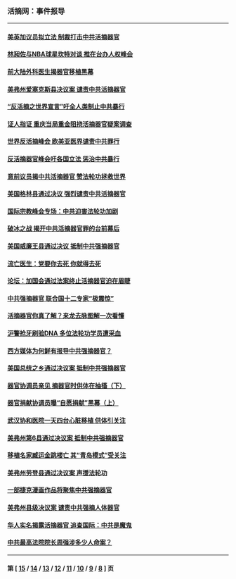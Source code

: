 ### 活摘网：事件报导
---
#### [美英加议员拟立法 制裁打击中共活摘器官](../../pages/nf5877/n13430251.md?12170430) 
#### [林昶佐与NBA球星坎特对谈 推在台办人权峰会](../../pages/nf5877/n13414467.md?12170430) 
#### [前大陆外科医生揭器官移植黑幕](../../pages/nf5877/n13401416.md?12170430) 
#### [美弗州爱塞克斯县决议案 谴责中共活摘器官](../../pages/nf5877/n13320919.md?12170430) 
#### [“反活摘之世界宣言”吁全人类制止中共暴行](../../pages/nf5877/n13259730.md?12170430) 
#### [证人指证 重庆当局重金阻挠活摘器官疑案调查](../../pages/nf5877/n13259127.md?12170430) 
#### [世界反活摘峰会 欧美亚医界谴责中共罪行](../../pages/nf5877/n13253550.md?12170430) 
#### [反活摘器官峰会吁各国立法 惩治中共暴行](../../pages/nf5877/n13245052.md?12170430) 
#### [意前议员揭中共活摘器官 赞法轮功拯救世界](../../pages/nf5877/n13203445.md?12170430) 
#### [美国格林县通过决议 强烈谴责中共活摘器官](../../pages/nf5877/n13119367.md?12170430) 
#### [国际宗教峰会专场：中共迫害法轮功加剧](../../pages/nf5877/n13088279.md?12170430) 
#### [破冰之战 揭开中共活摘器官罪的台前幕后](../../pages/nf5877/n13082457.md?12170430) 
#### [美国威廉王县通过决议 抵制中共强摘器官](../../pages/nf5877/n13056521.md?12170430) 
#### [流亡医生：党要你去死 你就得去死](../../pages/nf5877/n13052835.md?12170430) 
#### [论坛：加国会通过法案终止活摘器官迫在眉睫](../../pages/nf5877/n13029839.md?12170430) 
#### [中共强摘器官 联合国十二专家“极震惊”](../../pages/nf5877/n13024313.md?12170430) 
#### [活摘器官你真了解？来龙去脉图解一次看懂](../../pages/nf5877/n13013820.md?12170430) 
#### [沪警抢牙刷验DNA 多位法轮功学员遭采血](../../pages/nf5877/n12969218.md?12170430) 
#### [西方媒体为何鲜有报导中共强摘器官？](../../pages/nf5877/n12932034.md?12170430) 
#### [美国总统之乡通过决议案 抵制中共强摘器官](../../pages/nf5877/n12908242.md?12170430) 
#### [器官协调员亲见 摘器官时供体在抽搐（下）](../../pages/nf5877/n12898622.md?12170430) 
#### [器官捐献协调员曝“自愿捐献”黑幕（上）](../../pages/nf5877/n12878830.md?12170430) 
#### [武汉协和医院一天四台心脏移植 供体引关注](../../pages/nf5877/n12863175.md?12170430) 
#### [美弗州第6县通过决议案 抵制中共强摘器官](../../pages/nf5877/n12805218.md?12170430) 
#### [移植名家臧运金跳楼亡 其“青岛模式”受关注](../../pages/nf5877/n12803746.md?12170430) 
#### [美弗州劳登县通过决议案 声援法轮功](../../pages/nf5877/n12785715.md?12170430) 
#### [一部捷克漫画作品将聚焦中共强摘器官](../../pages/nf5877/n12785954.md?12170430) 
#### [美弗州县级决议案 谴责中共强摘人体器官](../../pages/nf5877/n12721290.md?12170430) 
#### [华人实名揭露活摘器官 追查国际：中共是魔鬼](../../pages/nf5877/n12691724.md?12170430) 
#### [中共最高法院院长周强涉多少人命案？](../../pages/nf5877/n12678074.md?12170430) 

---
#### 第 [ [15](./15.md?12170430) / [14](./14.md?12170430) / [13](./13.md?12170430) / [12](./12.md?12170430) / [11](./11.md?12170430) / [10](./10.md?12170430) / [9](./9.md?12170430) / [8](./8.md?12170430) ] 页
